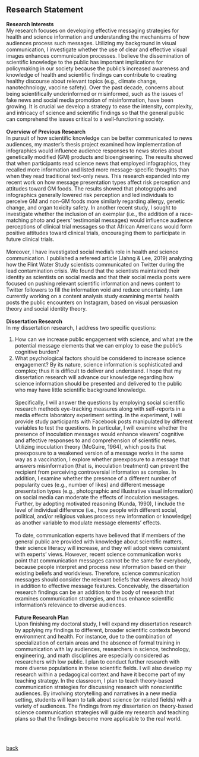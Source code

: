 

## Research Statement

**Research Interests** <br>
My research focuses on developing effective messaging strategies for health and science information and understanding the mechanisms of how audiences process such messages. Utilizing my background in visual communication, I investigate whether the use of clear and effective visual images enhances communication processes. I believe the dissemination of scientific knowledge to the public has important implications for policymaking in our society because the public’s increased awareness and knowledge of health and scientific findings can contribute to creating healthy discourse about relevant topics (e.g., climate change, nanotechnology, vaccine safety). Over the past decade, concerns about being scientifically underinformed or misinformed, such as the issues of fake news and social media promotion of misinformation, have been growing. It is crucial we develop a strategy to ease the intensity, complexity, and intricacy of science and scientific findings so that the general public can comprehend the issues critical to a well-functioning society. 
<br></br>
**Overview of Previous Research** <br>
In pursuit of how scientific knowledge can be better communicated to news audiences, my master’s thesis project examined how implementation of infographics would influence audience responses to news stories about genetically modified (GM) products and bioengineering. The results showed that when participants read science news that employed infographics, they recalled more information and listed more message-specific thoughts than when they read traditional text-only news. This research expanded into my recent work on how message presentation types affect risk perception and attitudes toward GM foods. The results showed that photographs and infographics generally lowered risk perception and led individuals to perceive GM and non-GM foods more similarly regarding allergy, genetic change, and organ toxicity safety. In another recent study, I sought to investigate whether the inclusion of an exemplar (i.e., the addition of a race-matching photo and peers’ testimonial messages) would influence audience perceptions of clinical trial messages so that African Americans would form positive attitudes toward clinical trials, encouraging them to participate in future clinical trials. 
<br></br>
Moreover, I have investigated social media’s role in health and science communication. I published a refereed article (Jahng & Lee, 2019) analyzing how the Flint Water Study scientists communicated on Twitter during the lead contamination crisis. We found that the scientists maintained their identity as scientists on social media and that their social media posts were focused on pushing relevant scientific information and news content to Twitter followers to fill the information void and reduce uncertainty. I am currently working on a content analysis study  examining mental health posts the public encounters on Instagram, based on visual persuasion theory and social identity theory. 
<br></br>
**Dissertation Research**<br>
In my dissertation research, I address two specific questions: 
1. How can we increase public engagement with science, and what are the potential message elements that we can employ to ease the public’s cognitive burden? 
2. What psychological factors should be considered to increase science engagement? 
By its nature, science information is sophisticated and complex; thus it is difficult to deliver and understand. I hope that my dissertation research will advance our knowledge regarding how science information should be presented and delivered to the public who may have little scientific background knowledge.
<br></br>
Specifically, I will answer the questions by employing social scientific research methods eye-tracking measures along with self-reports in a media effects laboratory experiment setting. In the experiment, I will provide study participants with Facebook posts manipulated by different variables to test the questions. In particular, I will examine whether the presence of inoculation messages would enhance viewers’ cognitive and affective responses to and comprehension of scientific news. Utilizing inoculation theory (McGuire, 1964), which posits that preexposure to a weakened version of a message works in the same way as a vaccination, I explore whether preexposure to a message that answers misinformation (that is, inoculation treatment) can prevent the recipient from perceiving controversial information as complex. In addition, I examine whether the presence of a different number of popularity cues (e.g., number of likes) and different message presentation types (e.g., photographic and illustrative visual information) on social media can moderate the effects of inoculation messages. Further, by adopting motivated reasoning (Kunda, 1990), I include the level of individual difference (i.e., how people with different social, political, and/or religious values process new information or knowledge) as another variable to modulate message elements’ effects. 
<br></br>
To date, communication experts have believed that if members of the general public are provided with knowledge about scientific matters, their science literacy will increase, and they will adopt views consistent with experts’ views. However, recent science communication works point that communication messages cannot be the same for everybody, because people interpret and process new information based on their existing beliefs and worldviews. Therefore, science communication messages should consider the relevant beliefs that viewers already hold in addition to effective message features. Conceivably, the dissertation research findings can be an addition to the body of research that examines communication strategies, and thus enhance scientific information’s relevance to diverse audiences.
<br></br>
**Future Research Plan**<br>
Upon finishing my doctoral study, I will expand my dissertation research by applying my findings to different, broader scientific contexts beyond environment and health. For instance, due to the combination of specialization of certain areas and the absence of formal training in communication with lay audiences, researchers in science, technology, engineering, and math disciplines are especially considered as researchers with low public. I plan to conduct further research with more diverse populations in these scientific fields. I will also develop my research within a pedagogical context and have it become part of my teaching strategy. In the classroom, I plan to teach theory-based communication strategies for discussing research with nonscientific audiences. By involving storytelling and narratives in a new media setting, students will learn to talk about science (or related fields) with a variety of audiences. The findings from my dissertation on theory-based science communication strategies will guide my research and teaching plans so that the findings become more applicable to the real world.
<br>
</br>


[back](./)



